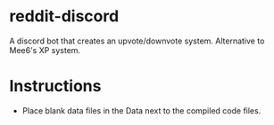 # reddit-discord
A discord bot that creates an upvote/downvote system. Alternative to Mee6's XP system.

# Instructions
* Place blank data files in the Data next to the compiled code files.
